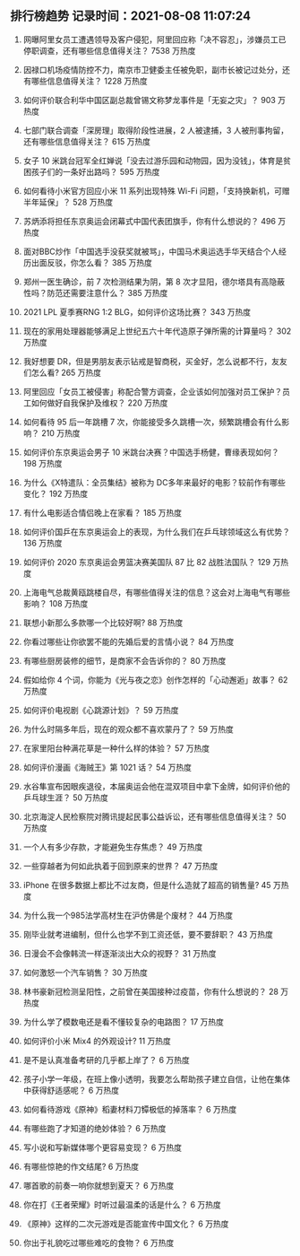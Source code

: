 
## 排行榜趋势 记录时间：2021-08-08 11:07:24
  
  1. 网曝阿里女员工遭遇领导及客户侵犯，阿里回应称「决不容忍」，涉嫌员工已停职调查，还有哪些信息值得关注？ 7538 万热度
    
  2. 因禄口机场疫情防控不力，南京市卫健委主任被免职，副市长被记过处分，还有哪些信息值得关注？ 1228 万热度
    
  3. 如何评价联合利华中国区副总裁曾锡文称梦龙事件是「无妄之灾」？ 903 万热度
    
  4. 七部门联合调查「深房理」取得阶段性进展，2 人被逮捕，3 人被刑事拘留，还有哪些信息值得关注？ 615 万热度
    
  5. 女子 10 米跳台冠军全红婵说「没去过游乐园和动物园，因为没钱」，体育是贫困孩子们的一条好出路吗？ 595 万热度
    
  6. 如何看待小米官方回应小米 11 系列出现特殊 Wi-Fi 问题，「支持换新机，可赠半年延保」？ 528 万热度
    
  7. 苏炳添将担任东京奥运会闭幕式中国代表团旗手，你有什么想说的？ 496 万热度
    
  8. 面对BBC炒作「中国选手没获奖就被骂」，中国马术奥运选手华天结合个人经历出面反驳，你怎么看？ 385 万热度
    
  9. 郑州一医生确诊，前 7 次检测结果为阴，第 8 次才显阳，德尔塔具有高隐蔽性吗？防范还需要注意什么？ 385 万热度
    
  10. 2021 LPL 夏季赛RNG 1:2 BLG，如何评价这场比赛？ 343 万热度
    
  11. 现在的家用处理器能够满足上世纪五六十年代造原子弹所需的计算量吗？ 302 万热度
    
  12. 我好想要 DR，但是男朋友表示钻戒是智商税，买金好，怎么说都不行，友友们怎么看? 265 万热度
    
  13. 阿里回应「女员工被侵害」称配合警方调查，企业该如何加强对员工保护？员工如何做好自我保护及维权？ 220 万热度
    
  14. 如何看待 95 后一年跳槽 7 次，你能接受多久跳槽一次，频繁跳槽会有什么影响？ 210 万热度
    
  15. 如何评价东京奥运会男子 10 米跳台决赛？中国选手杨健，曹缘表现如何？ 198 万热度
    
  16. 为什么《X特遣队：全员集结》被称为 DC多年来最好的电影？较前作有哪些变化？ 192 万热度
    
  17. 有什么电影适合情侣晚上在家看？ 185 万热度
    
  18. 如何评价国乒在东京奥运会上的表现，为什么我们在乒乓球领域这么有优势？ 136 万热度
    
  19. 如何评价 2020 东京奥运会男篮决赛美国队 87 比 82 战胜法国队？ 129 万热度
    
  20. 上海电气总裁黄瓯跳楼自尽，有哪些值得关注的信息？这会对上海电气有哪些影响？ 108 万热度
    
  21. 联想小新那么多款哪一个比较好啊? 88 万热度
    
  22. 你看过哪些让你欲罢不能的先婚后爱的言情小说？ 84 万热度
    
  23. 有哪些厨房装修的细节，是商家不会告诉你的？ 80 万热度
    
  24. 假如给你 4 个词，你能为《光与夜之恋》创作怎样的「心动邂逅」故事？ 62 万热度
    
  25. 如何评价电视剧《心跳源计划》？ 59 万热度
    
  26. 为什么时隔多年后，现在的观众都不喜欢蒙丹了？ 59 万热度
    
  27. 在家里阳台种满花草是一种什么样的体验？ 57 万热度
    
  28. 如何评价漫画《海贼王》第 1021 话？ 54 万热度
    
  29. 水谷隼宣布因眼疾退役，本届奥运会他在混双项目中拿下金牌，如何评价他的乒乓球生涯？ 50 万热度
    
  30. 北京海淀人民检察院对腾讯提起民事公益诉讼，还有哪些信息值得关注？ 50 万热度
    
  31. 一个人有多少存款，才能避免生存焦虑？ 49 万热度
    
  32. 一些穿越者为何如此执着于回到原来的世界？ 47 万热度
    
  33. iPhone 在很多数据上都比不过友商，但是什么造就了超高的销售量? 45 万热度
    
  34. 为什么我一个985法学高材生在沪仿佛是个废材？ 44 万热度
    
  35. 刚毕业就考进编制，但什么也学不到工资还低，要不要辞职？ 43 万热度
    
  36. 日漫会不会像韩流一样逐渐淡出大众的视野？ 31 万热度
    
  37. 如何激怒一个汽车销售？ 30 万热度
    
  38. 林书豪新冠检测呈阳性，之前曾在美国接种过疫苗，你有什么想说的？ 28 万热度
    
  39. 为什么学了模数电还是看不懂较复杂的电路图？ 17 万热度
    
  40. 如何评价小米 Mix4 的外观设计? 11 万热度
    
  41. 是不是认真准备考研的几乎都上岸了？ 6 万热度
    
  42. 孩子小学一年级，在班上像小透明，我要怎么帮助孩子建立自信，让他在集体中获得舒适感呢？ 6 万热度
    
  43. 如何看待游戏《原神》稻妻材料刀镡极低的掉落率？ 6 万热度
    
  44. 有哪些跑了才知道的绝妙体验？ 6 万热度
    
  45. 写小说和写新媒体哪个更容易变现？ 6 万热度
    
  46. 有哪些惊艳的作文结尾? 6 万热度
    
  47. 哪首歌的前奏一响你就想到夏天？ 6 万热度
    
  48. 你在打《王者荣耀》时听过最温柔的话是什么？ 6 万热度
    
  49. 《原神》这样的二次元游戏是否能宣传中国文化？ 6 万热度
    
  50. 你出于礼貌吃过哪些难吃的食物？ 6 万热度
    